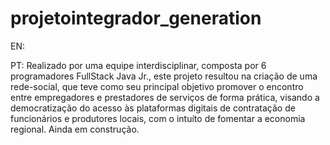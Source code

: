 # projetointegrador_generation

EN:

PT: Realizado por uma equipe interdisciplinar, composta por 6 programadores FullStack Java Jr., 
este projeto resultou na criação de uma rede-social,  que teve como seu principal objetivo promover 
o encontro entre empregadores e prestadores de serviços de forma prática, visando a democratização 
do acesso às plataformas digitais de contratação de funcionários e produtores locais, com o intuíto de 
fomentar a economia regional. Ainda em construção. 